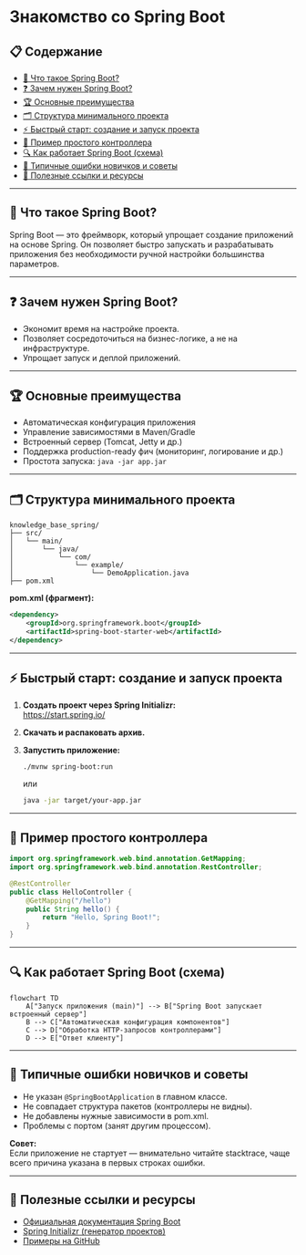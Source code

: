 # Знакомство со Spring Boot

## 📋 Содержание
- [🚀 Что такое Spring Boot?](#-что-такое-spring-boot)
- [❓ Зачем нужен Spring Boot?](#-зачем-нужен-spring-boot)
- [🏆 Основные преимущества](#-основные-преимущества)
- [🗂️ Структура минимального проекта](#-структура-минимального-проекта)
- [⚡ Быстрый старт: создание и запуск проекта](#-быстрый-старт-создание-и-запуск-проекта)
- [📝 Пример простого контроллера](#-пример-простого-контроллера)
- [🔍 Как работает Spring Boot (схема)](#-как-работает-spring-boot-схема)
- [🐞 Типичные ошибки новичков и советы](#-типичные-ошибки-новичков-и-советы)
- [🔗 Полезные ссылки и ресурсы](#-полезные-ссылки-и-ресурсы)

---

## 🚀 Что такое Spring Boot?

Spring Boot — это фреймворк, который упрощает создание приложений на основе Spring. Он позволяет быстро запускать и разрабатывать приложения без необходимости ручной настройки большинства параметров.

---

## ❓ Зачем нужен Spring Boot?

- Экономит время на настройке проекта.
- Позволяет сосредоточиться на бизнес-логике, а не на инфраструктуре.
- Упрощает запуск и деплой приложений.

---

## 🏆 Основные преимущества

- Автоматическая конфигурация приложения
- Управление зависимостями в Maven/Gradle
- Встроенный сервер (Tomcat, Jetty и др.)
- Поддержка production-ready фич (мониторинг, логирование и др.)
- Простота запуска: `java -jar app.jar`

---

## 🗂️ Структура минимального проекта

```
knowledge_base_spring/
├── src/
│   └── main/
│       └── java/
│           └── com/
│               └── example/
│                   └── DemoApplication.java
├── pom.xml
```

**pom.xml (фрагмент):**
```xml
<dependency>
    <groupId>org.springframework.boot</groupId>
    <artifactId>spring-boot-starter-web</artifactId>
</dependency>
```

---

## ⚡ Быстрый старт: создание и запуск проекта

1. **Создать проект через Spring Initializr:**  
   https://start.spring.io/

2. **Скачать и распаковать архив.**

3. **Запустить приложение:**
   ```bash
   ./mvnw spring-boot:run
   ```
   или
   ```bash
   java -jar target/your-app.jar
   ```

---

## 📝 Пример простого контроллера

```java
import org.springframework.web.bind.annotation.GetMapping;
import org.springframework.web.bind.annotation.RestController;

@RestController
public class HelloController {
    @GetMapping("/hello")
    public String hello() {
        return "Hello, Spring Boot!";
    }
}
```

---

## 🔍 Как работает Spring Boot (схема)

```mermaid
flowchart TD
    A["Запуск приложения (main)"] --> B["Spring Boot запускает встроенный сервер"]
    B --> C["Автоматическая конфигурация компонентов"]
    C --> D["Обработка HTTP-запросов контроллерами"]
    D --> E["Ответ клиенту"]
```

---

## 🐞 Типичные ошибки новичков и советы

- Не указан `@SpringBootApplication` в главном классе.
- Не совпадает структура пакетов (контроллеры не видны).
- Не добавлены нужные зависимости в pom.xml.
- Проблемы с портом (занят другим процессом).

**Совет:**  
Если приложение не стартует — внимательно читайте stacktrace, чаще всего причина указана в первых строках ошибки.

---

## 🔗 Полезные ссылки и ресурсы

- [Официальная документация Spring Boot](https://docs.spring.io/spring-boot/docs/current/reference/html/)
- [Spring Initializr (генератор проектов)](https://start.spring.io/)
- [Примеры на GitHub](https://github.com/spring-projects/spring-boot)
